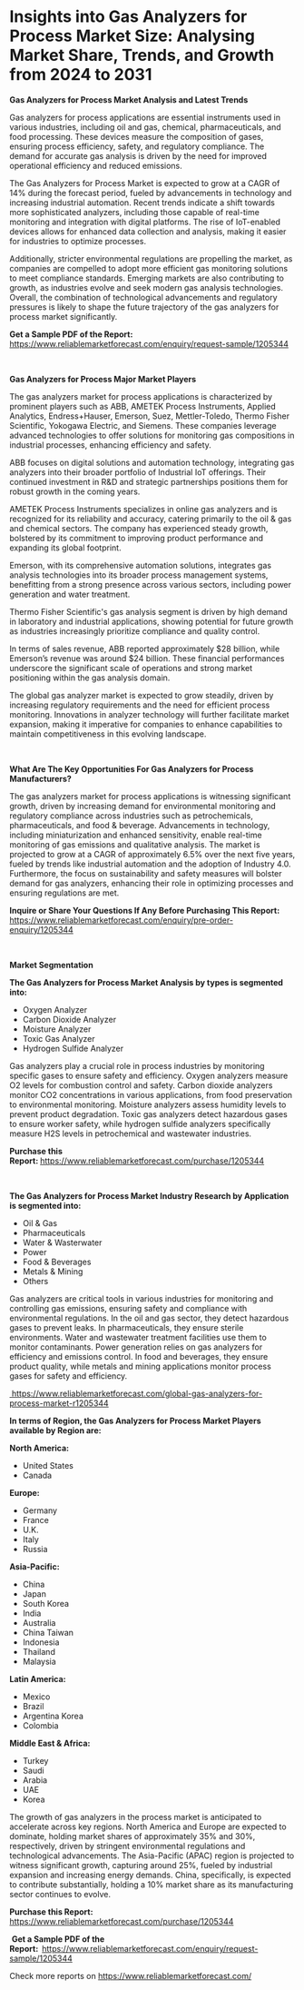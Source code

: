 <p><h1>Insights into Gas Analyzers for Process Market Size: Analysing Market Share, Trends, and Growth from 2024 to 2031</h1></p><p><strong>Gas Analyzers for Process Market Analysis and Latest Trends</strong></p>
<p><p>Gas analyzers for process applications are essential instruments used in various industries, including oil and gas, chemical, pharmaceuticals, and food processing. These devices measure the composition of gases, ensuring process efficiency, safety, and regulatory compliance. The demand for accurate gas analysis is driven by the need for improved operational efficiency and reduced emissions.</p><p>The Gas Analyzers for Process Market is expected to grow at a CAGR of 14% during the forecast period, fueled by advancements in technology and increasing industrial automation. Recent trends indicate a shift towards more sophisticated analyzers, including those capable of real-time monitoring and integration with digital platforms. The rise of IoT-enabled devices allows for enhanced data collection and analysis, making it easier for industries to optimize processes.</p><p>Additionally, stricter environmental regulations are propelling the market, as companies are compelled to adopt more efficient gas monitoring solutions to meet compliance standards. Emerging markets are also contributing to growth, as industries evolve and seek modern gas analysis technologies. Overall, the combination of technological advancements and regulatory pressures is likely to shape the future trajectory of the gas analyzers for process market significantly.</p></p>
<p><strong>Get a Sample PDF of the Report:&nbsp;</strong> <a href="https://www.reliablemarketforecast.com/enquiry/request-sample/1205344?utm_campaign=1893&utm_medium=2&utm_source=Github&utm_content=ia&utm_term=31122024&utm_id=gas-analyzers-for-process">https://www.reliablemarketforecast.com/enquiry/request-sample/1205344</a></p>
<p>&nbsp;</p>
<p><strong>Gas Analyzers for Process Major Market Players</strong></p>
<p><p>The gas analyzers market for process applications is characterized by prominent players such as ABB, AMETEK Process Instruments, Applied Analytics, Endress+Hauser, Emerson, Suez, Mettler-Toledo, Thermo Fisher Scientific, Yokogawa Electric, and Siemens. These companies leverage advanced technologies to offer solutions for monitoring gas compositions in industrial processes, enhancing efficiency and safety.</p><p>ABB focuses on digital solutions and automation technology, integrating gas analyzers into their broader portfolio of Industrial IoT offerings. Their continued investment in R&D and strategic partnerships positions them for robust growth in the coming years.</p><p>AMETEK Process Instruments specializes in online gas analyzers and is recognized for its reliability and accuracy, catering primarily to the oil & gas and chemical sectors. The company has experienced steady growth, bolstered by its commitment to improving product performance and expanding its global footprint.</p><p>Emerson, with its comprehensive automation solutions, integrates gas analysis technologies into its broader process management systems, benefitting from a strong presence across various sectors, including power generation and water treatment. </p><p>Thermo Fisher Scientific's gas analysis segment is driven by high demand in laboratory and industrial applications, showing potential for future growth as industries increasingly prioritize compliance and quality control.</p><p>In terms of sales revenue, ABB reported approximately $28 billion, while Emerson’s revenue was around $24 billion. These financial performances underscore the significant scale of operations and strong market positioning within the gas analysis domain. </p><p>The global gas analyzer market is expected to grow steadily, driven by increasing regulatory requirements and the need for efficient process monitoring. Innovations in analyzer technology will further facilitate market expansion, making it imperative for companies to enhance capabilities to maintain competitiveness in this evolving landscape.</p></p>
<p>&nbsp;</p>
<p><strong>What Are The Key Opportunities For Gas Analyzers for Process Manufacturers?</strong></p>
<p><p>The gas analyzers market for process applications is witnessing significant growth, driven by increasing demand for environmental monitoring and regulatory compliance across industries such as petrochemicals, pharmaceuticals, and food & beverage. Advancements in technology, including miniaturization and enhanced sensitivity, enable real-time monitoring of gas emissions and qualitative analysis. The market is projected to grow at a CAGR of approximately 6.5% over the next five years, fueled by trends like industrial automation and the adoption of Industry 4.0. Furthermore, the focus on sustainability and safety measures will bolster demand for gas analyzers, enhancing their role in optimizing processes and ensuring regulations are met.</p></p>
<p><strong>Inquire or Share Your Questions If Any Before Purchasing This Report:</strong> <a href="https://www.reliablemarketforecast.com/enquiry/pre-order-enquiry/1205344?utm_campaign=1893&utm_medium=2&utm_source=Github&utm_content=ia&utm_term=31122024&utm_id=gas-analyzers-for-process">https://www.reliablemarketforecast.com/enquiry/pre-order-enquiry/1205344</a></p>
<p>&nbsp;</p>
<p><strong>Market Segmentation</strong></p>
<p><strong>The Gas Analyzers for Process Market Analysis by types is segmented into:</strong></p>
<p><ul><li>Oxygen Analyzer</li><li>Carbon Dioxide Analyzer</li><li>Moisture Analyzer</li><li>Toxic Gas Analyzer</li><li>Hydrogen Sulfide Analyzer</li></ul></p>
<p><p>Gas analyzers play a crucial role in process industries by monitoring specific gases to ensure safety and efficiency. Oxygen analyzers measure O2 levels for combustion control and safety. Carbon dioxide analyzers monitor CO2 concentrations in various applications, from food preservation to environmental monitoring. Moisture analyzers assess humidity levels to prevent product degradation. Toxic gas analyzers detect hazardous gases to ensure worker safety, while hydrogen sulfide analyzers specifically measure H2S levels in petrochemical and wastewater industries.</p></p>
<p><strong>Purchase this Report:&nbsp;</strong><a href="https://www.reliablemarketforecast.com/purchase/1205344?utm_campaign=1893&utm_medium=2&utm_source=Github&utm_content=ia&utm_term=31122024&utm_id=gas-analyzers-for-process">https://www.reliablemarketforecast.com/purchase/1205344</a></p>
<p>&nbsp;</p>
<p><strong>The Gas Analyzers for Process Market Industry Research by Application is segmented into:</strong></p>
<p><ul><li>Oil & Gas</li><li>Pharmaceuticals</li><li>Water & Wasterwater</li><li>Power</li><li>Food & Beverages</li><li>Metals & Mining</li><li>Others</li></ul></p>
<p><p>Gas analyzers are critical tools in various industries for monitoring and controlling gas emissions, ensuring safety and compliance with environmental regulations. In the oil and gas sector, they detect hazardous gases to prevent leaks. In pharmaceuticals, they ensure sterile environments. Water and wastewater treatment facilities use them to monitor contaminants. Power generation relies on gas analyzers for efficiency and emissions control. In food and beverages, they ensure product quality, while metals and mining applications monitor process gases for safety and efficiency.</p></p>
<p><a href="https://www.reliablemarketforecast.com/global-gas-analyzers-for-process-market-r1205344?utm_campaign=1893&utm_medium=2&utm_source=Github&utm_content=ia&utm_term=31122024&utm_id=gas-analyzers-for-process">&nbsp;https://www.reliablemarketforecast.com/global-gas-analyzers-for-process-market-r1205344</a></p>
<p><strong>In terms of Region, the Gas Analyzers for Process Market Players available by Region are:</strong></p>
<p>
    <p> <strong> North America: </strong>
        <ul>
            <li>United States</li>
            <li>Canada</li>
        </ul>
        </p> 
    <p> <strong> Europe: </strong>
        <ul>
            <li>Germany</li>
            <li>France</li>
            <li>U.K.</li>
            <li>Italy</li>
            <li>Russia</li>
        </ul>
        </p> 
    <p> <strong> Asia-Pacific: </strong>
        <ul>
            <li>China</li>
            <li>Japan</li>
            <li>South Korea</li>
            <li>India</li>
            <li>Australia</li>
            <li>China Taiwan</li>
            <li>Indonesia</li>
            <li>Thailand</li>
            <li>Malaysia</li>
        </ul>
        </p> 
    <p> <strong> Latin America: </strong>
        <ul>
            <li>Mexico</li>
            <li>Brazil</li>
            <li>Argentina Korea</li>
            <li>Colombia</li>
        </ul>
        </p> 
    <p> <strong> Middle East & Africa: </strong>
        <ul>
            <li>Turkey</li>
            <li>Saudi</li>
            <li>Arabia</li>
            <li>UAE</li>
            <li>Korea</li>
        </ul>
    </p>
    </p>
<p><p>The growth of gas analyzers in the process market is anticipated to accelerate across key regions. North America and Europe are expected to dominate, holding market shares of approximately 35% and 30%, respectively, driven by stringent environmental regulations and technological advancements. The Asia-Pacific (APAC) region is projected to witness significant growth, capturing around 25%, fueled by industrial expansion and increasing energy demands. China, specifically, is expected to contribute substantially, holding a 10% market share as its manufacturing sector continues to evolve.</p></p>
<p><strong>Purchase this Report: </strong><a href="https://www.reliablemarketforecast.com/purchase/1205344?utm_campaign=1893&utm_medium=2&utm_source=Github&utm_content=ia&utm_term=31122024&utm_id=gas-analyzers-for-process">https://www.reliablemarketforecast.com/purchase/1205344</a></p>
<p>&nbsp;<strong>Get a Sample PDF of the Report:&nbsp;&nbsp;</strong><a href="https://www.reliablemarketforecast.com/enquiry/request-sample/1205344?utm_campaign=1893&utm_medium=2&utm_source=Github&utm_content=ia&utm_term=31122024&utm_id=gas-analyzers-for-process">https://www.reliablemarketforecast.com/enquiry/request-sample/1205344</a></p>
<p><strong></strong></p>
<p>Check more reports on <a href="https://www.reliablemarketforecast.com/?utm_campaign=1893&utm_medium=2&utm_source=Github&utm_content=ia&utm_term=31122024&utm_id=gas-analyzers-for-process">https://www.reliablemarketforecast.com/</a></p>